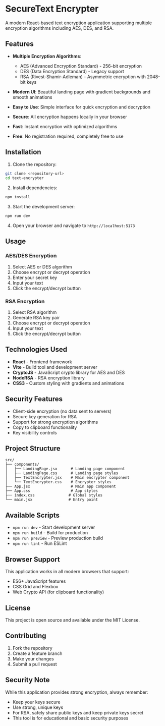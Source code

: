 # SecureText Encrypter

A modern React-based text encryption application supporting multiple encryption algorithms including AES, DES, and RSA.

## Features

- **Multiple Encryption Algorithms**:
  - AES (Advanced Encryption Standard) - 256-bit encryption
  - DES (Data Encryption Standard) - Legacy support
  - RSA (Rivest-Shamir-Adleman) - Asymmetric encryption with 2048-bit keys

- **Modern UI**: Beautiful landing page with gradient backgrounds and smooth animations
- **Easy to Use**: Simple interface for quick encryption and decryption
- **Secure**: All encryption happens locally in your browser
- **Fast**: Instant encryption with optimized algorithms
- **Free**: No registration required, completely free to use

## Installation

1. Clone the repository:
```bash
git clone <repository-url>
cd text-encrypter
```

2. Install dependencies:
```bash
npm install
```

3. Start the development server:
```bash
npm run dev
```

4. Open your browser and navigate to `http://localhost:5173`

## Usage

### AES/DES Encryption
1. Select AES or DES algorithm
2. Choose encrypt or decrypt operation
3. Enter your secret key
4. Input your text
5. Click the encrypt/decrypt button

### RSA Encryption
1. Select RSA algorithm
2. Generate RSA key pair
3. Choose encrypt or decrypt operation
4. Input your text
5. Click the encrypt/decrypt button

## Technologies Used

- **React** - Frontend framework
- **Vite** - Build tool and development server
- **CryptoJS** - JavaScript crypto library for AES and DES
- **NodeRSA** - RSA encryption library
- **CSS3** - Custom styling with gradients and animations

## Security Features

- Client-side encryption (no data sent to servers)
- Secure key generation for RSA
- Support for strong encryption algorithms
- Copy to clipboard functionality
- Key visibility controls

## Project Structure

```
src/
├── components/
│   ├── LandingPage.jsx      # Landing page component
│   ├── LandingPage.css      # Landing page styles
│   ├── TextEncrypter.jsx    # Main encrypter component
│   └── TextEncrypter.css    # Encrypter styles
├── App.jsx                  # Main app component
├── App.css                  # App styles
├── index.css               # Global styles
└── main.jsx                # Entry point
```

## Available Scripts

- `npm run dev` - Start development server
- `npm run build` - Build for production
- `npm run preview` - Preview production build
- `npm run lint` - Run ESLint

## Browser Support

This application works in all modern browsers that support:
- ES6+ JavaScript features
- CSS Grid and Flexbox
- Web Crypto API (for clipboard functionality)

## License

This project is open source and available under the MIT License.

## Contributing

1. Fork the repository
2. Create a feature branch
3. Make your changes
4. Submit a pull request

## Security Note

While this application provides strong encryption, always remember:
- Keep your keys secure
- Use strong, unique keys
- For RSA, safely share public keys and keep private keys secret
- This tool is for educational and basic security purposes
